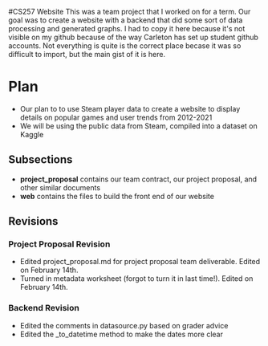 #CS257 Website
This was a team project that I worked on for a term. Our goal was to create a website with a backend that did some sort of data processing and generated graphs.
I had to copy it here because it's not visible on my github because of the way Carleton has set up student github accounts. Not everything is quite is the correct 
place becase it was so difficult to import, but the main gist of it is here. 

# Plan
- Our plan to to use Steam player data to create a website to display details on popular games and user trends from 2012-2021
- We will be using the public data from Steam, compiled into a dataset on Kaggle

## Subsections
- **project_proposal** contains our team contract, our project proposal, and other similar documents
- **web** contains the files to build the front end of our website 

## Revisions
### Project Proposal Revision
- Edited project_proposal.md for project proposal team deliverable. Edited on February 14th.
- Turned in metadata worksheet (forgot to turn it in last time!). Edited on February 14th.
### Backend Revision
- Edited the comments in datasource.py based on grader advice
- Edited the \_to\_datetime method to make the dates more clear
